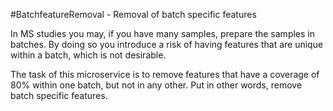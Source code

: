 #BatchfeatureRemoval - Removal of batch specific features

In MS studies you may, if you have many samples, prepare the samples in batches. By doing so you introduce a risk of having features that are unique within a batch, which is not desirable. 

The task of this microservice is to remove features that have a coverage of 80% within one batch, but not in any other. Put in other words, remove batch specific features.
